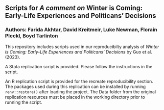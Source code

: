 ## Scripts for *A comment on* Winter is Coming: Early-Life Experiences and Politicans’ Decisions

### Authors: Farida Akhtar, David Kreitmeir, Luke Newman, Florain Pleckl, Boyd Tarlinton

This repository includes scripts used in our reproducibilty analysis of *Winter 
is Coming: Early-Life Experiences and Politicans’ Decisions* by Guo et al. 
(2023).

A Stata replication script is provided. Please follow the instructions in the 
script.

An R replication script is provided for the recreate reproducibility section.
The packages used during this replication can be installed by running 
`renv::restore()` after loading the project. The Data folder from the original 
replication resources must be placed in the working directory prior to running 
the script.

